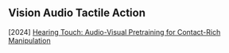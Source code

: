 ## Vision Audio Tactile Action

[2024] [Hearing Touch: Audio-Visual Pretraining for Contact-Rich Manipulation](https://arxiv.org/abs/2405.08576)

